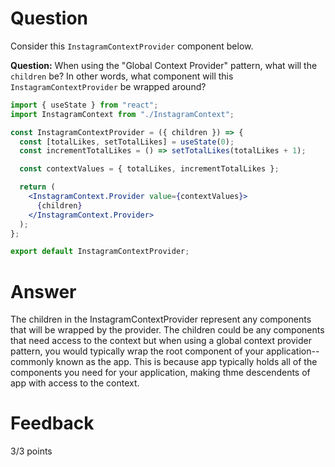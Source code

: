 # Question

Consider this `InstagramContextProvider` component below.

**Question:** When using the "Global Context Provider" pattern, what will the `children` be? In other words, what component will this `InstagramContextProvider` be wrapped around?

```jsx
import { useState } from "react";
import InstagramContext from "./InstagramContext";

const InstagramContextProvider = ({ children }) => {
  const [totalLikes, setTotalLikes] = useState(0);
  const incrementTotalLikes = () => setTotalLikes(totalLikes + 1);

  const contextValues = { totalLikes, incrementTotalLikes };

  return (
    <InstagramContext.Provider value={contextValues}>
      {children}
    </InstagramContext.Provider>
  );
};

export default InstagramContextProvider;
```

# Answer

The children in the InstagramContextProvider represent any components that will be wrapped by the provider. The children could be any components that need access to the context but when using a global context provider pattern, you would typically wrap the root component of your application--commonly known as the app. This is because app typically holds all of the components you need for your application, making thme descendents of app with access to the context.

# Feedback

3/3 points
